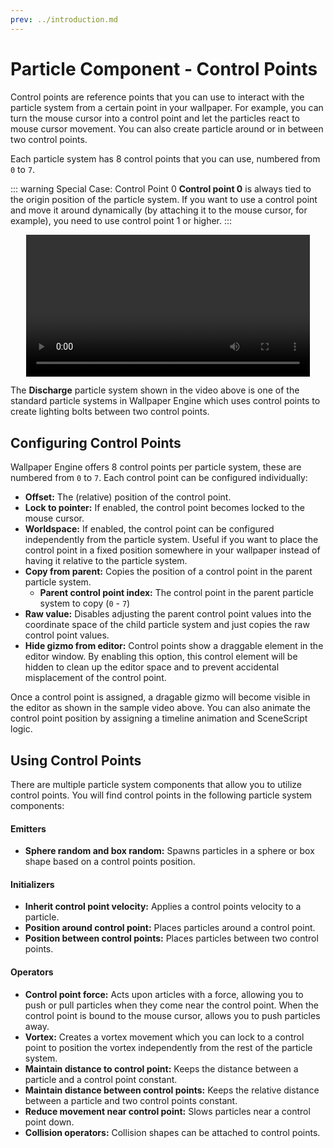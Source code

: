 ```yaml
---
prev: ../introduction.md
---
```


# Particle Component - Control Points

Control points are reference points that you can use to interact with the particle system from a certain point in your wallpaper. For example, you can turn the mouse cursor into a control point and let the particles react to mouse cursor movement. You can also create particle around or in between two control points.

Each particle system has 8 control points that you can use, numbered from `0` to `7`.

::: warning Special Case: Control Point 0
**Control point 0** is always tied to the origin position of the particle system. If you want to use a control point and move it around dynamically (by attaching it to the mouse cursor, for example), you need to use control point 1 or higher.
:::

<video width="90%" style="margin:0 auto;display:block;" controls loop autoplay>
  <source src="/videos/particle_control_point.mp4" type="video/mp4">
  Your browser does not support the video tag.
</video>

The **Discharge** particle system shown in the video above is one of the standard particle systems in Wallpaper Engine which uses control points to create lighting bolts between two control points.

## Configuring Control Points

Wallpaper Engine offers 8 control points per particle system, these are numbered from `0` to `7`. Each control point can be configured individually:

* **Offset:** The (relative) position of the control point.
* **Lock to pointer:** If enabled, the control point becomes locked to the mouse cursor.
* **Worldspace:** If enabled, the control point can be configured independently from the particle system. Useful if you want to place the control point in a fixed position somewhere in your wallpaper instead of having it relative to the particle system.
* **Copy from parent:** Copies the position of a control point in the parent particle system.
  * **Parent control point index:** The control point in the parent particle system to copy (`0` - `7`)
* **Raw value:** Disables adjusting the parent control point values into the coordinate space of the child particle system and just copies the raw control point values.
* **Hide gizmo from editor:** Control points show a draggable element in the editor window. By enabling this option, this control element will be hidden to clean up the editor space and to prevent accidental misplacement of the control point.

Once a control point is assigned, a dragable gizmo will become visible in the editor as shown in the sample video above. You can also animate the control point position by assigning a timeline animation and SceneScript logic.

## Using Control Points

There are multiple particle system components that allow you to utilize control points. You will find control points in the following particle system components:

#### Emitters
* **Sphere random and box random:** Spawns particles in a sphere or box shape based on a control points position.

#### Initializers
* **Inherit control point velocity:** Applies a control points velocity to a particle.
* **Position around control point:** Places particles around a control point.
* **Position between control points:** Places particles between two control points.

#### Operators
* **Control point force:** Acts upon articles with a force, allowing you to push or pull particles when they come near the control point. When the control point is bound to the mouse cursor, allows you to push particles away.
* **Vortex:** Creates a vortex movement which you can lock to a control point to position the vortex independently from the rest of the particle system.
* **Maintain distance to control point:** Keeps the distance between a particle and a control point constant.
* **Maintain distance between control points:** Keeps the relative distance between a particle and two control points constant.
* **Reduce movement near control point:** Slows particles near a control point down.
* **Collision operators:** Collision shapes can be attached to control points.